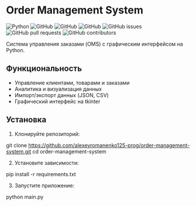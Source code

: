 # Order Management System
![Python](https://img.shields.io/badge/python-3.8%2B-blue)
![GitHub](https://img.shields.io/github/repo-size/alexeyromanenko125-prog/order-management-system)
![GitHub](https://img.shields.io/github/last-commit/alexeyromanenko125-prog/order-management-system)
![GitHub](https://img.shields.io/github/languages/top/alexeyromanenko125-prog/order-management-system)
![GitHub issues](https://img.shields.io/github/issues/alexeyromanenko125-prog/order-management-system)
![GitHub pull requests](https://img.shields.io/github/issues-pr/alexeyromanenko125-prog/order-management-system)
![GitHub contributors](https://img.shields.io/github/contributors/alexeyromanenko125-prog/order-management-system)


Система управления заказами (OMS) с графическим интерфейсом на Python.

## Функциональность

- Управление клиентами, товарами и заказами
- Аналитика и визуализация данных
- Импорт/экспорт данных (JSON, CSV)
- Графический интерфейс на tkinter

## Установка

1. Клонируйте репозиторий:

git clone https://github.com/alexeyromanenko125-prog/order-management-system.git
cd order-management-system

2. Установите зависимости:

pip install -r requirements.txt

3. Запустите приложение:

python main.py